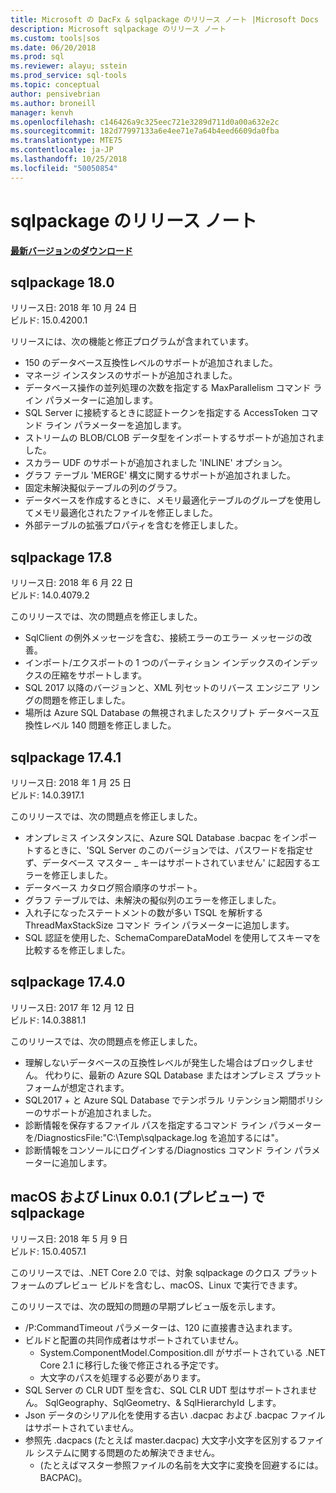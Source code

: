 ```yaml
---
title: Microsoft の DacFx & sqlpackage のリリース ノート |Microsoft Docs
description: Microsoft sqlpackage のリリース ノート
ms.custom: tools|sos
ms.date: 06/20/2018
ms.prod: sql
ms.reviewer: alayu; sstein
ms.prod_service: sql-tools
ms.topic: conceptual
author: pensivebrian
ms.author: broneill
manager: kenvh
ms.openlocfilehash: c146426a9c325eec721e3289d711d0a00a632e2c
ms.sourcegitcommit: 182d77997133a6e4ee71e7a64b4eed6609da0fba
ms.translationtype: MTE75
ms.contentlocale: ja-JP
ms.lasthandoff: 10/25/2018
ms.locfileid: "50050854"
---
```

# <a name="sqlpackage-release-notes"></a>sqlpackage のリリース ノート

**[最新バージョンのダウンロード](sqlpackage-download.md)**

## <a name="sqlpackage-180"></a>sqlpackage 18.0

リリース日: 2018 年 10 月 24 日  
ビルド: 15.0.4200.1 

リリースには、次の機能と修正プログラムが含まれています。

- 150 のデータベース互換性レベルのサポートが追加されました。
- マネージ インスタンスのサポートが追加されました。
- データベース操作の並列処理の次数を指定する MaxParallelism コマンド ライン パラメーターに追加します。
- SQL Server に接続するときに認証トークンを指定する AccessToken コマンド ライン パラメーターを追加します。
- ストリームの BLOB/CLOB データ型をインポートするサポートが追加されました。
- スカラー UDF のサポートが追加されました 'INLINE' オプション。
- グラフ テーブル 'MERGE' 構文に関するサポートが追加されました。
- 固定未解決擬似テーブルの列のグラフ。
- データベースを作成するときに、メモリ最適化テーブルのグループを使用してメモリ最適化されたファイルを修正しました。
- 外部テーブルの拡張プロパティを含むを修正しました。

## <a name="sqlpackage-178"></a>sqlpackage 17.8

リリース日: 2018 年 6 月 22 日  
ビルド: 14.0.4079.2  

このリリースでは、次の問題点を修正しました。

- SqlClient の例外メッセージを含む、接続エラーのエラー メッセージの改善。
- インポート/エクスポートの 1 つのパーティション インデックスのインデックスの圧縮をサポートします。
- SQL 2017 以降のバージョンと、XML 列セットのリバース エンジニア リングの問題を修正しました。
- 場所は Azure SQL Database の無視されましたスクリプト データベース互換性レベル 140 問題を修正しました。

## <a name="sqlpackage-1741"></a>sqlpackage 17.4.1

リリース日: 2018 年 1 月 25 日  
ビルド: 14.0.3917.1

このリリースでは、次の問題点を修正しました。

- オンプレミス インスタンスに、Azure SQL Database .bacpac をインポートするときに、'SQL Server のこのバージョンでは、パスワードを指定せず、データベース マスター _ キーはサポートされていません' に起因するエラーを修正しました。
- データベース カタログ照合順序のサポート。
- グラフ テーブルでは、未解決の擬似列のエラーを修正しました。
- 入れ子になったステートメントの数が多い TSQL を解析する ThreadMaxStackSize コマンド ライン パラメーターに追加します。
- SQL 認証を使用した、SchemaCompareDataModel を使用してスキーマを比較するを修正しました。

## <a name="sqlpackage-1740"></a>sqlpackage 17.4.0

リリース日: 2017 年 12 月 12 日  
ビルド: 14.0.3881.1

このリリースでは、次の問題点を修正しました。

- 理解しないデータベースの互換性レベルが発生した場合はブロックしません。 代わりに、最新の Azure SQL Database またはオンプレミス プラットフォームが想定されます。
- SQL2017 + と Azure SQL Database でテンポラル リテンション期間ポリシーのサポートが追加されました。
- 診断情報を保存するファイル パスを指定するコマンド ライン パラメーターを/DiagnosticsFile:"C:\Temp\sqlpackage.log を追加するには"。
- 診断情報をコンソールにログインする/Diagnostics コマンド ライン パラメーターに追加します。

## <a name="sqlpackage-on-macos-and-linux-001-preview"></a>macOS および Linux 0.0.1 (プレビュー) で sqlpackage

リリース日: 2018 年 5 月 9 日  
ビルド: 15.0.4057.1

このリリースでは、.NET Core 2.0 では、対象 sqlpackage のクロス プラットフォームのプレビュー ビルドを含むし、macOS、Linux で実行できます。 

このリリースでは、次の既知の問題の早期プレビュー版を示します。

- /P:CommandTimeout パラメーターは、120 に直接書き込まれます。
- ビルドと配置の共同作成者はサポートされていません。
  - System.ComponentModel.Composition.dll がサポートされている .NET Core 2.1 に移行した後で修正される予定です。
  - 大文字のパスを処理する必要があります。
- SQL Server の CLR UDT 型を含む、SQL CLR UDT 型はサポートされません。 SqlGeography、SqlGeometry、& SqlHierarchyId します。
- Json データのシリアル化を使用する古い .dacpac および .bacpac ファイルはサポートされていません。
- 参照先 .dacpacs (たとえば master.dacpac) 大文字小文字を区別するファイル システムに関する問題のため解決できません。
  - (たとえばマスター参照ファイルの名前を大文字に変換を回避するには。BACPAC)。
